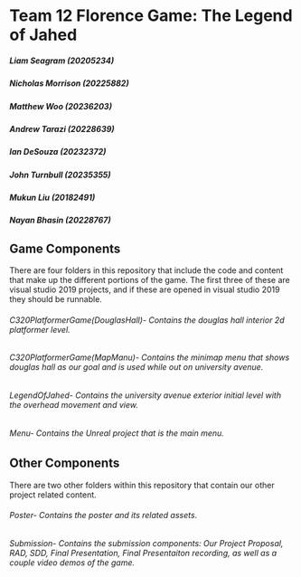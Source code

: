 # Team 12 Florence Game: The Legend of Jahed 
##### Liam Seagram (20205234)
##### Nicholas Morrison (20225882)
##### Matthew Woo (20236203)
##### Andrew Tarazi (20228639)
##### Ian DeSouza (20232372)
##### John Turnbull (20235355)
##### Mukun Liu (20182491)
##### Nayan Bhasin (20228767)



## Game Components
There are four folders in this repository that include the code and content that make up the different portions of the game. The first three of these are visual studio 2019 projects, and if these are opened in visual studio 2019 they should be runnable. 
###### C320PlatformerGame(DouglasHall)- Contains the douglas hall interior 2d platformer level.
###### C320PlatformerGame(MapManu)- Contains the minimap menu that shows douglas hall as our goal and is used while out on university avenue. 
###### LegendOfJahed- Contains the university avenue exterior initial level with the overhead movement and view. 
###### Menu- Contains the Unreal project that is the main menu.



## Other Components
There are two other folders within this repository that contain our other project related content.
###### Poster- Contains the poster and its related assets.
###### Submission- Contains the submission components: Our Project Proposal, RAD, SDD, Final Presentation, Final Presentaiton recording, as well as a couple video demos of the game. 